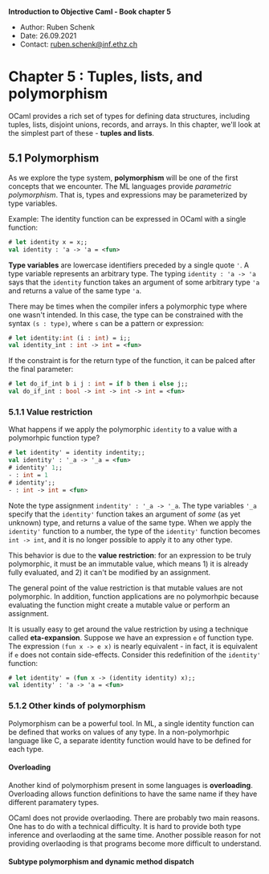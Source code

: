 **Introduction to Objective Caml - Book chapter 5**

- Author: Ruben Schenk
- Date: 26.09.2021
- Contact: ruben.schenk@inf.ethz.ch

# Chapter 5 : Tuples, lists, and polymorphism

OCaml provides a rich set of types for defining data structures, including tuples, lists, disjoint unions, records, and arrays. In this chapter, we'll look at the simplest part of these - **tuples and lists**.

## 5.1 Polymorphism

As we explore the type system, **polymorphism** will be one of the first concepts that we encounter. The ML languages provide *parametric polymorphism*. That is, types and expressions may be parameterized by type variables.

Example: The identity function can be expressed in OCaml with a single function:

```ocaml
# let identity x = x;;
val identity : 'a -> 'a = <fun>
```

**Type variables** are lowercase identifiers preceded by a single quote `'`. A type variable represents an arbitrary type. The typing `identity : 'a -> 'a` says that the `identity` function takes an argument of some arbitrary type `'a` and returns a value of the same type `'a`.

There may be times when the compiler infers a polymorphic type where one wasn't intended. In this case, the type can be constrained with the syntax `(s : type)`, where `s` can be a pattern or expression:

```ocaml
# let identity:int (i : int) = i;;
val identity_int : int -> int = <fun>
```
If the constraint is for the return type of the function, it can be palced after the final parameter:

```ocaml
# let do_if_int b i j : int = if b then i else j;;
val do_if_int : bool -> int -> int -> int = <fun>
```

### 5.1.1 Value restriction

What happens if we apply the polymorphic `identity` to a value with a polymorhpic function type?

```ocaml
# let identity' = identity indentity;;
val identity' : '_a -> '_a = <fun>
# identity' 1;;
- : int = 1
# identity';;
- : int -> int = <fun>
```

Note the type assignment `indentity' : '_a -> '_a`. The type variables `'_a` specify that the `identity'` function takes an argument of *some* (as yet unknown) type, and returns a value of the same type. When we apply the `identity'` function to a number, the type of the `identity'` function becomes `int -> int`, and it is no longer possible to apply it to any other type.

This behavior is due to the **value restriction**: for an expression to be truly polymorphic, it must be an immutable value, which means 1) it is already fully evaluated, and 2) it can't be modified by an assignment.

The general point of the value restriction is that mutable values are not polymorphic. In addition, function applications are no polymorhpic because evaluating the function might create a mutable value or perform an assignment.

It is usually easy to get around the value restriction by using a technique called **eta-expansion**. Suppose we have an expression `e` of function type. The expression `(fun x -> e x)` is nearly equivalent - in fact, it is equivalent if `e` does not contain side-effects. Consider this redefinition of the `identity'` function:

```ocaml
# let identity' = (fun x -> (identity identity) x);;
val identity' : 'a -> 'a = <fun>
```

### 5.1.2 Other kinds of polymorphism

Polymorphism can be a powerful tool. In ML, a single identity function can be defined that works on values of any type. In a non-polymorhpic language like C, a separate identity function would have to be defined for each type.

#### Overloading

Another kind of polymorphism present in some languages is **overloading**. Overloading allows function definitions to have the same name if they have different paramatery types.

OCaml does not provide overlaoding. There are probably two main reasons. One has to do with a technical difficulty. It is hard to provide both type inference and overlaoding at the same time. Another possible reason for not providing overlaoding is that programs become more difficult to understand.

#### Subtype polymorphism and dynamic method dispatch

